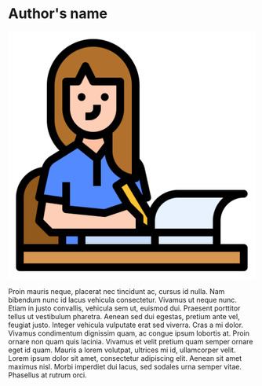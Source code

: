 # Author's name 

![logo](../_media/author.svg ':size=20%')

Proin mauris neque, placerat nec tincidunt ac, cursus id nulla. Nam bibendum nunc id lacus vehicula consectetur. Vivamus ut neque nunc. Etiam in justo convallis, vehicula sem ut, euismod dui. Praesent porttitor tellus ut vestibulum pharetra. Aenean sed dui egestas, pretium ante vel, feugiat justo. Integer vehicula vulputate erat sed viverra. Cras a mi dolor. Vivamus condimentum dignissim quam, ac congue ipsum lobortis at. Proin ornare non quam quis lacinia. Vivamus et velit pretium quam semper ornare eget id quam. Mauris a lorem volutpat, ultrices mi id, ullamcorper velit. Lorem ipsum dolor sit amet, consectetur adipiscing elit. Aenean sit amet maximus nisl. Morbi imperdiet dui lacus, sed sodales urna semper vitae. Phasellus at rutrum orci. 